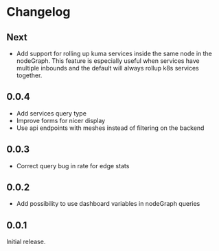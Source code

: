 # Changelog

## Next

- Add support for rolling up kuma services inside the same node in the nodeGraph.
  This feature is especially useful when services have multiple inbounds and the default will always rollup k8s services together.

## 0.0.4

- Add services query type
- Improve forms for nicer display
- Use api endpoints with meshes instead of filtering on the backend

## 0.0.3

- Correct query bug in rate for edge stats

## 0.0.2

- Add possibility to use dashboard variables in nodeGraph queries 

## 0.0.1

Initial release.
